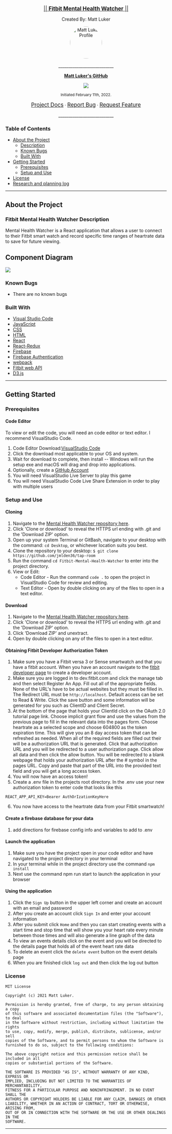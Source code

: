 <br>
<p align="center">
  <u><big>|| <b>Fitbit Mental Health Watcher</b> ||</big></u>
</p>
<p align="center">Created By: Matt Luker
</p>
<p align="center">
    <!-- Matt Avatar/Logo -->
    <a href="https://github.com/jmlden36">
        <img src="https://avatars.githubusercontent.com/u/90112126?v=4" alt= "Matt Luker Profile" width="100" height="100" style="border-radius:50%">
    </a>
    <p align="center">
      ___________________________
    </p>
    <!-- GitHub Link -->
    <!-- Matt-->
    <p align="center">
        <a href="https://github.com/jmlden36">
            <strong>Matt Luker's GitHub</strong>
        </a>
    </p>
    <p align="center">
        <a href="https://www.linkedin.com/in/james-matt-luker/">
            <img src="https://img.shields.io/badge/-LinkedIn-black.svg?style=plastic&logo=linkedin&colorB=2867B2">
        </a>
    </p>         
</p>

<p align="center">
  <small>Initiated February 11th, 2022.</small>
</p>

<!-- Project Links -->
<p align="center">
    <a href="https://github.com/jmlden36/Fitbit-Mental-Health-Watcher#readme"><big>Project Docs</big></a> ·
    <a href="https://github.com/jmlden36/Fitbit-Mental-Health-Watcher/issues"><big>Report Bug</big></a> ·
    <a href="https://github.com/jmlden36/Fitbit-Mental-Health-Watcher/issues"><big>Request Feature</big></a>
</p>
<p align="center">
___________________________
</p>

### Table of Contents
* <a href="#-about-the-project">About the Project</a>
    * <a href="#-description">Description</a>
    * <a href="#-known-bugs">Known Bugs</a>
    * <a href="#-built-with">Built With</a>
* <a href="#-getting-started">Getting Started</a>
    * <a href="#-prerequisites">Prerequisites</a>
    * <a href="#-setup-and-use">Setup and Use</a>
* <a href="#-license">License</a>
* <a href="#-research-and-planning-log">Research and planning log</a>

    

___________________________


## About the Project

### Fitbit Mental Health Watcher Description
Mental Health Watcher is a React application that allows a user to connect to their Fitbit smart watch and record specific time ranges of heartrate data to save for future viewing.  

## Component Diagram
<a>
        <img src="./mental-health-watcher/src/img/Capstone Diagram.jpg">
    </a>


### Known Bugs

* There are no known bugs

### Built With
* [Visual Studio Code](https://code.visualstudio.com/)
* [JavaScript](https://www.javascript.com/)
* [CSS](https://developer.mozilla.org/en-US/docs/Web/CSS)
* [HTML](https://developer.mozilla.org/en-US/docs/Web/HTML)
* [React](https://reactjs.org/)
* [React-Redux](https://react-redux.js.org/)
* [Firebase](https://firebase.google.com/?gclid=CjwKCAiAvaGRBhBlEiwAiY-yMHtpl0n10ERGEfaA5Wo8fY1H4kVlvYVfWTcq49WpqF2XCmeL5W3vghoCKpYQAvD_BwE&gclsrc=aw.ds)
* [Firebase Authentication](https://firebase.google.com/docs/auth)
* [webpack](https://webpack.js.org/)
* [Fitbit web API](https://dev.fitbit.com/build/reference/web-api/)
* [D3.js](https://d3js.org/)
___________________________


## Getting Started

### Prerequisites

#### Code Editor

  To view or edit the code, you will need an code editor or text editor. I recommend VisualStudio Code.

  1) Code Editor Download:[VisualStudio Code](https://code.visualstudio.com/)
  2) Click the download most applicable to your OS and system.
  3) Wait for download to complete, then install -- Windows will run the setup exe and macOS will drag and drop into applications.
  4) Optionally, create a [GitHub Account](https://github.com)
  5) You will need VisualStudio Live Server to play this game
  6) You will need VisualStudio Code Live Share Extension in order to play with multiple users

### Setup and Use

  #### Cloning

  1) Navigate to the [Mental Health Watcher repository here](https://github.com/jmlden36/Fitbit-Mental-Health-Watcher/tree/main).
  2) Click 'Clone or download' to reveal the HTTPS url ending with .git and the 'Download ZIP' option.
  3) Open up your system Terminal or GitBash, navigate to your desktop with the command: `cd Desktop`, or whichever location suits you best.
  4) Clone the repository to your desktop: `$ git clone https://github.com/jmlden36/tap-room`
  5) Run the command `cd Fitbit-Mental-Health-Watcher` to enter into the project directory.
  6) View or Edit:
      * Code Editor - Run the command `code .` to open the project in VisualStudio Code for review and editing.
      * Text Editor - Open by double clicking on any of the files to open in a text editor.

  #### Download

  1) Navigate to the [Mental Health Watcher repository here](https://github.com/jmlden36/Fitbit-Mental-Health-Watcher/tree/main).
  2) Click 'Clone or download' to reveal the HTTPS url ending with .git and the 'Download ZIP' option.
  3) Click 'Download ZIP' and unextract.
  4) Open by double clicking on any of the files to open in a text editor.
  
  #### Obtaining Fitbit Developer Authorization Token
  
  1) Make sure you have a Fitbit versa 3 or Sense smartwatch and that you have a fitbit account.  When you have an account navigate to the [fitbit developer page](https://dev.fitbit.com/getting-started/) to create a developer account.  
  2) Make sure you are logged in to dev.fitbit.com and click the manage tab and then select Register An App.  Fill out all of the appropriate fields.  None of the URL's have to be actual websites but they must be filled in.  The Redirect URL must be ``http://localhost``.  Default access can be set to Read & Write.  Click the save button and some information will be generated for you such as ClientID and Client Secret.
  3) At the bottom of the page that holds your ClientId click on the OAuth 2.0 tutorial page link.  Choose implicit grant flow and use the values from the previous page to fill in the relevant data into the pages form.  Choose heartrate as a selected scope and choose 604800 as the token expiration time.  This will give you an 8 day access token that can be refreshed as needed.  When all of the required fields are filled out their will be a authorization URL that is generated.  Click that authorization URL and you will be redirected to a user authorization page.  Click allow all data and then click the allow button.  You will be redirected to a blank webpage that holds your authorization URL after the # symbol in the pages URL.  Copy and paste that part of the URL into the provided text field and you will get a long access token.
  4) You will now have an access token!
  5) Create a .env file in the projects root directory.  In the .env use your new authorization token to enter code that looks like this 
  ```
  REACT_APP_API_KEY=Bearer AuthOrIzationKeyHere
  ```
  6) You now have access to the heartrate data from your Fitbit smartwatch!
  
  #### Create a firebase database for your data
  1) add directions for firebase config info and variables to add to .env

  #### Launch the application
  1) Make sure you have the project open in your code editor and have navigated to the project directory in your terminal
  2) In your terminal while in the project directory use the command ```npm install```
  3) Next use the command npm run start to launch the application in your browser

  

  #### Using the application
  1) Click the `Sign Up` button in the upper left corner and create an account with an email and password
  2) After you create an account click `Sign In` and enter your account information
  3) After you submit click `Home` and then you can start creating events with a start time and stop time that will show you your heart rate every minute between those times and will also generate a line graph of the data
  4) To view an events details click on the event and you will be directed to the details page that holds all of the event heart rate data 
  5) To delete an event click the `delete event` button on the event details page
  6) When you are finished click `log out` and then click the log out button

### License

```
MIT License

Copyright (c) 2021 Matt Luker.

Permission is hereby granted, free of charge, to any person obtaining a copy
of this software and associated documentation files (the "Software"), to deal
in the Software without restriction, including without limitation the rights
to use, copy, modify, merge, publish, distribute, sublicense, and/or sell
copies of the Software, and to permit persons to whom the Software is
furnished to do so, subject to the following conditions:

The above copyright notice and this permission notice shall be included in all
copies or substantial portions of the Software.

THE SOFTWARE IS PROVIDED "AS IS", WITHOUT WARRANTY OF ANY KIND, EXPRESS OR
IMPLIED, INCLUDING BUT NOT LIMITED TO THE WARRANTIES OF MERCHANTABILITY,
FITNESS FOR A PARTICULAR PURPOSE AND NONINFRINGEMENT. IN NO EVENT SHALL THE
AUTHORS OR COPYRIGHT HOLDERS BE LIABLE FOR ANY CLAIM, DAMAGES OR OTHER
LIABILITY, WHETHER IN AN ACTION OF CONTRACT, TORT OR OTHERWISE, ARISING FROM,
OUT OF OR IN CONNECTION WITH THE SOFTWARE OR THE USE OR OTHER DEALINGS IN THE
SOFTWARE.
```
___________________________